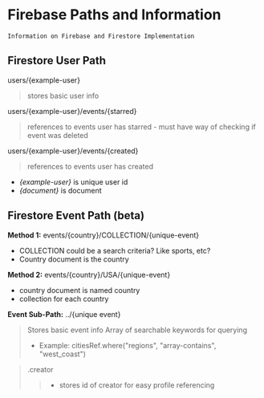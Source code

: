 # Firebase Paths and Information

    Information on Firebase and Firestore Implementation

## Firestore User Path

users/{example-user}   
> stores basic user info
    
users/{example-user}/events/{starred}
> references to events user has starred
    - must have way of checking if event was deleted
    
users/{example-user}/events/{created}
> references to events user has created

- *{example-user}* is unique user id
- *{document}* is document

## Firestore Event Path (beta)

**Method 1:**
events/{country}/COLLECTION/{unique-event}
- COLLECTION could be a search criteria? Like sports, etc?
- Country document is the country 

**Method 2:**
events/{country}/USA/{unique-event}
- country document is named country
- collection for each country 

**Event Sub-Path:**
../{unique event}
> Stores basic event info
> Array of searchable keywords for querying
> - Example: citiesRef.where("regions", "array-contains", "west_coast")

> .creator
>> - stores id of creator for easy profile referencing